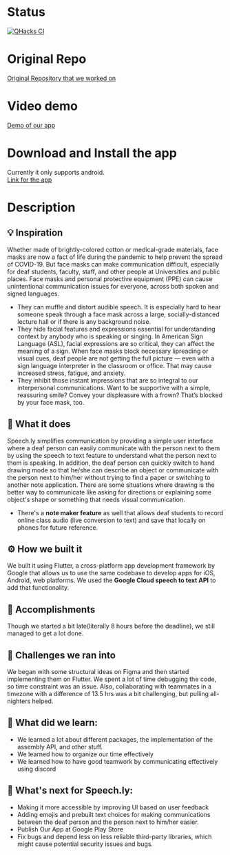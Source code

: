 # Status
[![QHacks CI](https://github.com/daeisbae/Speech.ly-QHacks2022/actions/workflows/dart.yml/badge.svg?branch=main)](https://github.com/daeisbae/Speech.ly-QHacks2022/actions/workflows/dart.yml)

# Original Repo
[Original Repository that we worked on](https://github.com/Akanksha1212/Speech.ly)

# Video demo
[Demo of our app](https://youtu.be/13yXFXi5dDI)

# Download and Install the app
Currently it only supports android.<br>
[Link for the app](https://github.com/daeisbae/Speech.ly-QHacks2022/releases/tag/0.0.1)

# Description
## 💡 Inspiration
Whether made of brightly-colored cotton or medical-grade materials, face masks are now a fact of life during the pandemic to help prevent the spread of COVID-19. But face masks can make communication difficult, especially for deaf students, faculty, staff, and other people at Universities and public places. Face masks and personal protective equipment (PPE) can cause unintentional communication issues for everyone, across both spoken and signed languages.

- They can muffle and distort audible speech. It is especially hard to hear someone speak through a face mask across a large, socially-distanced lecture hall or if there is any background noise.
- They hide facial features and expressions essential for understanding context by anybody who is speaking or singing. In American Sign Language (ASL), facial expressions are so critical, they can affect the meaning of a sign. When face masks block necessary lipreading or visual cues, deaf people are not getting the full picture — even with a sign language interpreter in the classroom or office. That may cause increased stress, fatigue, and anxiety.
- They inhibit those instant impressions that are so integral to our interpersonal communications. Want to be supportive with a simple, reassuring smile? Convey your displeasure with a frown? That’s blocked by your face mask, too.

## 🤳 What it does
Speech.ly simplifies communication by providing a simple user interface where a deaf person can easily communicate with the person next to them by using the speech to text feature to understand what the person next to them is speaking. In addition, the deaf person can quickly switch to hand drawing mode so that he/she can describe an object or communicate with the person next to him/her without trying to find a paper or switching to another note application. There are some situations where drawing is the better way to communicate like asking for directions or explaining some object's shape or something that needs visual communication.
- There's a **note maker feature** as well that allows deaf students to record online class audio (live conversion to text) and save that locally on phones for future reference.

## ⚙️ How we built it
We built it using Flutter, a cross-platform app development framework by Google that allows us to use the same codebase to develop apps for iOS, Android, web platforms. We used the **Google Cloud speech to text API** to add that functionality.

## 🏅 Accomplishments
Though we started a bit late(literally 8 hours before the deadline), we still managed to get a lot done.

## 🤔 Challenges we ran into
We began with some structural ideas on Figma and then started implementing them on Flutter. We spent a lot of time debugging the code, so time constraint was an issue. Also, collaborating with teammates in a timezone with a difference of 13.5 hrs was a bit challenging, but pulling all-nighters helped.

##  🤔 What did we learn:
- We learned a lot about different packages, the implementation of the assembly API, and other stuff.
- We learned how to organize our time effectively
- We learned how to have good teamwork by communicating effectively using discord


## 💭 What's next  for Speech.ly:
- Making it more accessible by improving UI based on user feedback 
- Adding emojis and prebuilt text choices for making communications between the deaf person and the person next to him/her easier.
- Publish Our App at Google Play Store
- Fix bugs and depend less on less reliable third-party libraries, which might cause potential security issues and bugs.
